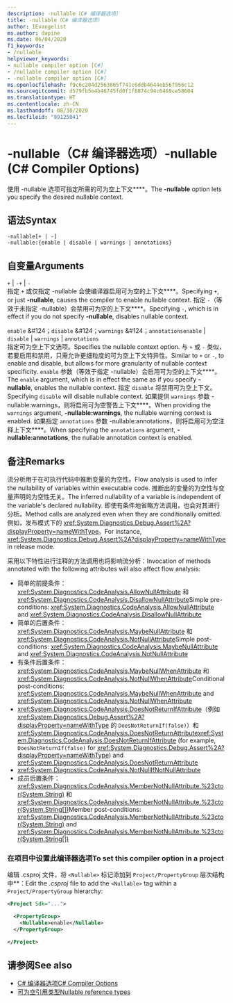 ```yaml
---
description: -nullable（C# 编译器选项）
title: -nullable（C# 编译器选项）
author: IEvangelist
ms.author: dapine
ms.date: 06/04/2020
f1_keywords:
- /nullable
helpviewer_keywords:
- nullable compiler option [C#]
- /nullable compiler option [C#]
- -nullable compiler option [C#]
ms.openlocfilehash: f9c6c204d2563865f741c6ddb4644eb56f956c12
ms.sourcegitcommit: d579fb5e4b46745fd0f1f8874c94c6469ce58604
ms.translationtype: HT
ms.contentlocale: zh-CN
ms.lasthandoff: 08/30/2020
ms.locfileid: "89125041"
---
```

# <a name="-nullable-c-compiler-options"></a><span data-ttu-id="22ef6-103">-nullable（C# 编译器选项）</span><span class="sxs-lookup"><span data-stu-id="22ef6-103">-nullable (C# Compiler Options)</span></span>

<span data-ttu-id="22ef6-104">使用 -nullable 选项可指定所需的可为空上下文\*\*\*\*。</span><span class="sxs-lookup"><span data-stu-id="22ef6-104">The **-nullable** option lets you specify the desired nullable context.</span></span>

## <a name="syntax"></a><span data-ttu-id="22ef6-105">语法</span><span class="sxs-lookup"><span data-stu-id="22ef6-105">Syntax</span></span>

```console
-nullable[+ | -]
-nullable:{enable | disable | warnings | annotations}
```

## <a name="arguments"></a><span data-ttu-id="22ef6-106">自变量</span><span class="sxs-lookup"><span data-stu-id="22ef6-106">Arguments</span></span>

<span data-ttu-id="22ef6-107">`+` &#124; `-`</span><span class="sxs-lookup"><span data-stu-id="22ef6-107">`+` &#124; `-`</span></span>  
<span data-ttu-id="22ef6-108">指定 `+` 或仅指定 -nullable 会使编译器启用可为空的上下文\*\*\*\*。</span><span class="sxs-lookup"><span data-stu-id="22ef6-108">Specifying `+`, or just **-nullable**, causes the compiler to enable nullable context.</span></span> <span data-ttu-id="22ef6-109">指定 `-`（等效于未指定 -nullable）会禁用可为空的上下文\*\*\*\*。</span><span class="sxs-lookup"><span data-stu-id="22ef6-109">Specifying `-`, which is in effect if you do not specify **-nullable**, disables nullable context.</span></span>

<span data-ttu-id="22ef6-110">`enable` &#124；`disable` &#124；`warnings` &#124；`annotations`</span><span class="sxs-lookup"><span data-stu-id="22ef6-110">`enable` &#124; `disable` &#124; `warnings` &#124; `annotations`</span></span>  
<span data-ttu-id="22ef6-111">指定可为空上下文选项。</span><span class="sxs-lookup"><span data-stu-id="22ef6-111">Specifies the nullable context option.</span></span> <span data-ttu-id="22ef6-112">与 `+` 或 `-` 类似，若要启用和禁用，只需允许更细粒度的可为空上下文特异性。</span><span class="sxs-lookup"><span data-stu-id="22ef6-112">Similar to `+` or `-`, to enable and disable, but allows for more granularity of nullable context specificity.</span></span> <span data-ttu-id="22ef6-113">`enable` 参数（等效于指定 -nullable）会启用可为空的上下文\*\*\*\*。</span><span class="sxs-lookup"><span data-stu-id="22ef6-113">The `enable` argument, which is in effect the same as if you specify **-nullable**, enables the nullable context.</span></span> <span data-ttu-id="22ef6-114">指定 `disable` 将禁用可为空上下文。</span><span class="sxs-lookup"><span data-stu-id="22ef6-114">Specifying `disable` will disable nullable context.</span></span> <span data-ttu-id="22ef6-115">如果提供 `warnings` 参数 -nullable:warnings，则将启用可为空警告上下文\*\*\*\*。</span><span class="sxs-lookup"><span data-stu-id="22ef6-115">When providing the `warnings` argument, **-nullable:warnings**, the nullable warning context is enabled.</span></span> <span data-ttu-id="22ef6-116">如果指定 `annotations` 参数 -nullable:annotations，则将启用可为空注释上下文\*\*\*\*。</span><span class="sxs-lookup"><span data-stu-id="22ef6-116">When specifying the `annotations` argument, **-nullable:annotations**, the nullable annotation context is enabled.</span></span>

## <a name="remarks"></a><span data-ttu-id="22ef6-117">备注</span><span class="sxs-lookup"><span data-stu-id="22ef6-117">Remarks</span></span>

<span data-ttu-id="22ef6-118">流分析用于在可执行代码中推断变量的为空性。</span><span class="sxs-lookup"><span data-stu-id="22ef6-118">Flow analysis is used to infer the nullability of variables within executable code.</span></span> <span data-ttu-id="22ef6-119">推断出的变量的为空性与变量声明的为空性无关。</span><span class="sxs-lookup"><span data-stu-id="22ef6-119">The inferred nullability of a variable is independent of the variable's declared nullability.</span></span> <span data-ttu-id="22ef6-120">即使有条件地省略方法调用，也会对其进行分析。</span><span class="sxs-lookup"><span data-stu-id="22ef6-120">Method calls are analyzed even when they are conditionally omitted.</span></span> <span data-ttu-id="22ef6-121">例如，发布模式下的 <xref:System.Diagnostics.Debug.Assert%2A?displayProperty=nameWithType>。</span><span class="sxs-lookup"><span data-stu-id="22ef6-121">For instance, <xref:System.Diagnostics.Debug.Assert%2A?displayProperty=nameWithType> in release mode.</span></span>

<span data-ttu-id="22ef6-122">采用以下特性进行注释的方法调用也将影响流分析：</span><span class="sxs-lookup"><span data-stu-id="22ef6-122">Invocation of methods annotated with the following attributes will also affect flow analysis:</span></span>

- <span data-ttu-id="22ef6-123">简单的前提条件：<xref:System.Diagnostics.CodeAnalysis.AllowNullAttribute> 和 <xref:System.Diagnostics.CodeAnalysis.DisallowNullAttribute></span><span class="sxs-lookup"><span data-stu-id="22ef6-123">Simple pre-conditions: <xref:System.Diagnostics.CodeAnalysis.AllowNullAttribute> and <xref:System.Diagnostics.CodeAnalysis.DisallowNullAttribute></span></span>
- <span data-ttu-id="22ef6-124">简单的后置条件：<xref:System.Diagnostics.CodeAnalysis.MaybeNullAttribute> 和 <xref:System.Diagnostics.CodeAnalysis.NotNullAttribute></span><span class="sxs-lookup"><span data-stu-id="22ef6-124">Simple post-conditions: <xref:System.Diagnostics.CodeAnalysis.MaybeNullAttribute> and <xref:System.Diagnostics.CodeAnalysis.NotNullAttribute></span></span>
- <span data-ttu-id="22ef6-125">有条件后置条件：<xref:System.Diagnostics.CodeAnalysis.MaybeNullWhenAttribute> 和 <xref:System.Diagnostics.CodeAnalysis.NotNullWhenAttribute></span><span class="sxs-lookup"><span data-stu-id="22ef6-125">Conditional post-conditions: <xref:System.Diagnostics.CodeAnalysis.MaybeNullWhenAttribute> and <xref:System.Diagnostics.CodeAnalysis.NotNullWhenAttribute></span></span>
- <span data-ttu-id="22ef6-126"><xref:System.Diagnostics.CodeAnalysis.DoesNotReturnIfAttribute>（例如 <xref:System.Diagnostics.Debug.Assert%2A?displayProperty=nameWithType> 的 `DoesNotReturnIf(false)`）和 <xref:System.Diagnostics.CodeAnalysis.DoesNotReturnAttribute></span><span class="sxs-lookup"><span data-stu-id="22ef6-126"><xref:System.Diagnostics.CodeAnalysis.DoesNotReturnIfAttribute> (for example, `DoesNotReturnIf(false)` for <xref:System.Diagnostics.Debug.Assert%2A?displayProperty=nameWithType>) and <xref:System.Diagnostics.CodeAnalysis.DoesNotReturnAttribute></span></span>
- <xref:System.Diagnostics.CodeAnalysis.NotNullIfNotNullAttribute>
- <span data-ttu-id="22ef6-127">成员后置条件：<xref:System.Diagnostics.CodeAnalysis.MemberNotNullAttribute.%23ctor(System.String)> 和 <xref:System.Diagnostics.CodeAnalysis.MemberNotNullAttribute.%23ctor(System.String[])></span><span class="sxs-lookup"><span data-stu-id="22ef6-127">Member post-conditions: <xref:System.Diagnostics.CodeAnalysis.MemberNotNullAttribute.%23ctor(System.String)> and <xref:System.Diagnostics.CodeAnalysis.MemberNotNullAttribute.%23ctor(System.String[])></span></span>

### <a name="to-set-this-compiler-option-in-a-project"></a><span data-ttu-id="22ef6-128">在项目中设置此编译器选项</span><span class="sxs-lookup"><span data-stu-id="22ef6-128">To set this compiler option in a project</span></span>

<span data-ttu-id="22ef6-129">编辑 .csproj 文件，将 `<Nullable>` 标记添加到 `Project/PropertyGroup` 层次结构中\*\*：</span><span class="sxs-lookup"><span data-stu-id="22ef6-129">Edit the *.csproj* file to add the `<Nullable>` tag within a `Project/PropertyGroup` hierarchy:</span></span>

```xml
<Project Sdk="...">

  <PropertyGroup>
    <Nullable>enable</Nullable>
  </PropertyGroup>

</Project>
```

## <a name="see-also"></a><span data-ttu-id="22ef6-130">请参阅</span><span class="sxs-lookup"><span data-stu-id="22ef6-130">See also</span></span>

- [<span data-ttu-id="22ef6-131">C# 编译器选项</span><span class="sxs-lookup"><span data-stu-id="22ef6-131">C# Compiler Options</span></span>](./index.md)
- [<span data-ttu-id="22ef6-132">可为空引用类型</span><span class="sxs-lookup"><span data-stu-id="22ef6-132">Nullable reference types</span></span>](../../nullable-references.md)
